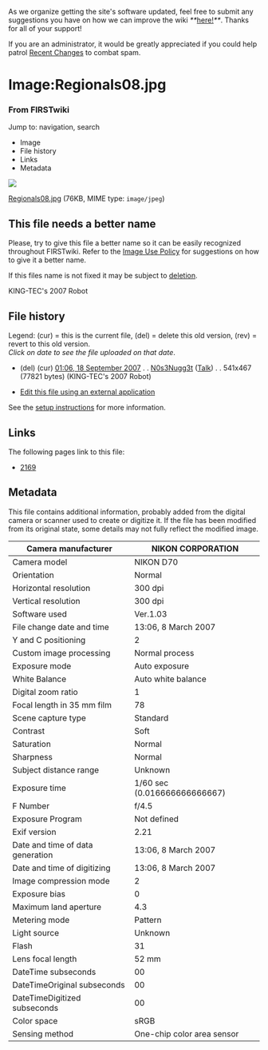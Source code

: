 As we organize getting the site's software updated, feel free to submit any
suggestions you have on how we can improve the wiki
_**_[here!](/index.php/User:Hallry/Suggestions "User:Hallry/Suggestions"
)_**_. Thanks for all of your support!

If you are an administrator, it would be greatly appreciated if you could help
patrol [Recent Changes](/index.php/Special:Recentchanges
"Special:Recentchanges" ) to combat spam.

# Image:Regionals08.jpg

### From FIRSTwiki

Jump to: navigation, search

  * Image
  * File history
  * Links
  * Metadata

![](/media/9/99/Regionals08.jpg)

[Regionals08.jpg](/media/9/99/Regionals08.jpg "Regionals08.jpg" ) (76KB, MIME
type: `image/jpeg`)

This file needs a better name  
---  
Please, try to give this file a better name so it can be easily recognized
throughout FIRSTwiki. Refer to the [Image Use
Policy](/index.php/FIRSTwiki:Image_use_policy "FIRSTwiki:Image use policy" )
for suggestions on how to give it a better name.

If this files name is not fixed it may be subject to
[deletion](/index.php/Category:Candidates_for_speedy_deletion
"Category:Candidates for speedy deletion" ).  
  
  
KING-TEC's 2007 Robot

## File history

Legend: (cur) = this is the current file, (del) = delete this old version,
(rev) = revert to this old version.  
_Click on date to see the file uploaded on that date_.

  * (del) (cur) [01:06, 18 September 2007](/media/9/99/Regionals08.jpg "/media/9/99/Regionals08.jpg" ) . . [N0s3Nugg3t](/index.php?title=User:N0s3Nugg3t&action=edit "User:N0s3Nugg3t" ) ([Talk](/index.php?title=User_talk:N0s3Nugg3t&action=edit "User talk:N0s3Nugg3t" )) . . 541x467 (77821 bytes) (KING-TEC's 2007 Robot)
  

  * [Edit this file using an external application](/index.php?title=Image:Regionals08.jpg&action=edit&externaledit=true&mode=file "Image:Regionals08.jpg" )

See the [setup
instructions](http://meta.wikimedia.org/wiki/Help:External_editors
"http://meta.wikimedia.org/wiki/Help:External_editors" ) for more information.

## Links

The following pages link to this file:

  * [2169](/index.php/2169 "2169" )

## Metadata

This file contains additional information, probably added from the digital
camera or scanner used to create or digitize it. If the file has been modified
from its original state, some details may not fully reflect the modified
image.

Camera manufacturer |  NIKON CORPORATION  
---|---  
Camera model |  NIKON D70  
Orientation |  Normal  
Horizontal resolution |  300 dpi  
Vertical resolution |  300 dpi  
Software used |  Ver.1.03  
File change date and time |  13:06, 8 March 2007  
Y and C positioning |  2  
Custom image processing |  Normal process  
Exposure mode |  Auto exposure  
White Balance |  Auto white balance  
Digital zoom ratio |  1  
Focal length in 35 mm film |  78  
Scene capture type |  Standard  
Contrast |  Soft  
Saturation |  Normal  
Sharpness |  Normal  
Subject distance range |  Unknown  
Exposure time |  1/60 sec (0.016666666666667)  
F Number |  f/4.5  
Exposure Program |  Not defined  
Exif version |  2.21  
Date and time of data generation |  13:06, 8 March 2007  
Date and time of digitizing |  13:06, 8 March 2007  
Image compression mode |  2  
Exposure bias |  0  
Maximum land aperture |  4.3  
Metering mode |  Pattern  
Light source |  Unknown  
Flash |  31  
Lens focal length |  52 mm  
DateTime subseconds |  00  
DateTimeOriginal subseconds |  00  
DateTimeDigitized subseconds |  00  
Color space |  sRGB  
Sensing method |  One-chip color area sensor  
  
